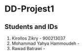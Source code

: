# DD-Projest1

## Students and IDs

1. Kirollos Zikry - 900213037
2. Mohammad Yahya Hammoudeh - 
3. Rawad Batrawi - 
